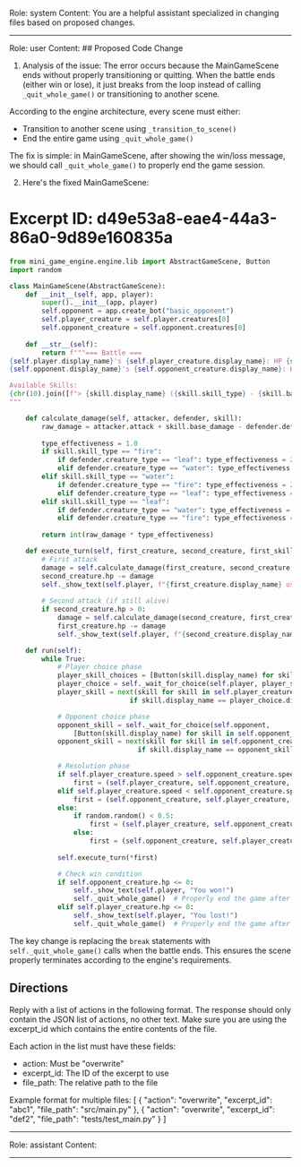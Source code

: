 Role: system
Content: You are a helpful assistant specialized in changing files based on proposed changes.
__________________
Role: user
Content: ## Proposed Code Change
1. Analysis of the issue:
The error occurs because the MainGameScene ends without properly transitioning or quitting. When the battle ends (either win or lose), it just breaks from the loop instead of calling `_quit_whole_game()` or transitioning to another scene.

According to the engine architecture, every scene must either:
- Transition to another scene using `_transition_to_scene()`
- End the entire game using `_quit_whole_game()`

The fix is simple: in MainGameScene, after showing the win/loss message, we should call `_quit_whole_game()` to properly end the game session.

2. Here's the fixed MainGameScene:

# Excerpt ID: d49e53a8-eae4-44a3-86a0-9d89e160835a
```python main_game/scenes/main_game_scene.py
from mini_game_engine.engine.lib import AbstractGameScene, Button
import random

class MainGameScene(AbstractGameScene):
    def __init__(self, app, player):
        super().__init__(app, player)
        self.opponent = app.create_bot("basic_opponent")
        self.player_creature = self.player.creatures[0]
        self.opponent_creature = self.opponent.creatures[0]
        
    def __str__(self):
        return f"""=== Battle ===
{self.player.display_name}'s {self.player_creature.display_name}: HP {self.player_creature.hp}/{self.player_creature.max_hp}
{self.opponent.display_name}'s {self.opponent_creature.display_name}: HP {self.opponent_creature.hp}/{self.opponent_creature.max_hp}

Available Skills:
{chr(10).join([f"> {skill.display_name} ({skill.skill_type} - {skill.base_damage} damage)" for skill in self.player_creature.skills])}
"""

    def calculate_damage(self, attacker, defender, skill):
        raw_damage = attacker.attack + skill.base_damage - defender.defense
        
        type_effectiveness = 1.0
        if skill.skill_type == "fire":
            if defender.creature_type == "leaf": type_effectiveness = 2.0
            elif defender.creature_type == "water": type_effectiveness = 0.5
        elif skill.skill_type == "water":
            if defender.creature_type == "fire": type_effectiveness = 2.0
            elif defender.creature_type == "leaf": type_effectiveness = 0.5
        elif skill.skill_type == "leaf":
            if defender.creature_type == "water": type_effectiveness = 2.0
            elif defender.creature_type == "fire": type_effectiveness = 0.5
            
        return int(raw_damage * type_effectiveness)

    def execute_turn(self, first_creature, second_creature, first_skill, second_skill):
        # First attack
        damage = self.calculate_damage(first_creature, second_creature, first_skill)
        second_creature.hp -= damage
        self._show_text(self.player, f"{first_creature.display_name} used {first_skill.display_name} for {damage} damage!")
        
        # Second attack (if still alive)
        if second_creature.hp > 0:
            damage = self.calculate_damage(second_creature, first_creature, second_skill)
            first_creature.hp -= damage
            self._show_text(self.player, f"{second_creature.display_name} used {second_skill.display_name} for {damage} damage!")

    def run(self):
        while True:
            # Player choice phase
            player_skill_choices = [Button(skill.display_name) for skill in self.player_creature.skills]
            player_choice = self._wait_for_choice(self.player, player_skill_choices)
            player_skill = next(skill for skill in self.player_creature.skills 
                              if skill.display_name == player_choice.display_name)

            # Opponent choice phase
            opponent_skill = self._wait_for_choice(self.opponent, 
                [Button(skill.display_name) for skill in self.opponent_creature.skills])
            opponent_skill = next(skill for skill in self.opponent_creature.skills 
                                if skill.display_name == opponent_skill.display_name)

            # Resolution phase
            if self.player_creature.speed > self.opponent_creature.speed:
                first = (self.player_creature, self.opponent_creature, player_skill, opponent_skill)
            elif self.player_creature.speed < self.opponent_creature.speed:
                first = (self.opponent_creature, self.player_creature, opponent_skill, player_skill)
            else:
                if random.random() < 0.5:
                    first = (self.player_creature, self.opponent_creature, player_skill, opponent_skill)
                else:
                    first = (self.opponent_creature, self.player_creature, opponent_skill, player_skill)
                    
            self.execute_turn(*first)

            # Check win condition
            if self.opponent_creature.hp <= 0:
                self._show_text(self.player, "You won!")
                self._quit_whole_game()  # Properly end the game after victory
            elif self.player_creature.hp <= 0:
                self._show_text(self.player, "You lost!")
                self._quit_whole_game()  # Properly end the game after defeat
```

The key change is replacing the `break` statements with `self._quit_whole_game()` calls when the battle ends. This ensures the scene properly terminates according to the engine's requirements.

## Directions
Reply with a list of actions in the following format. The response should only contain the JSON list of actions, no other text.
Make sure you are using the excerpt_id which contains the entire contents of the file.

Each action in the list must have these fields:
- action: Must be "overwrite"
- excerpt_id: The ID of the excerpt to use
- file_path: The relative path to the file

Example format for multiple files:
[
    {
        "action": "overwrite",
        "excerpt_id": "abc1",
        "file_path": "src/main.py"
    },
    {
        "action": "overwrite",
        "excerpt_id": "def2",
        "file_path": "tests/test_main.py"
    }
]
__________________
Role: assistant
Content: 
__________________

